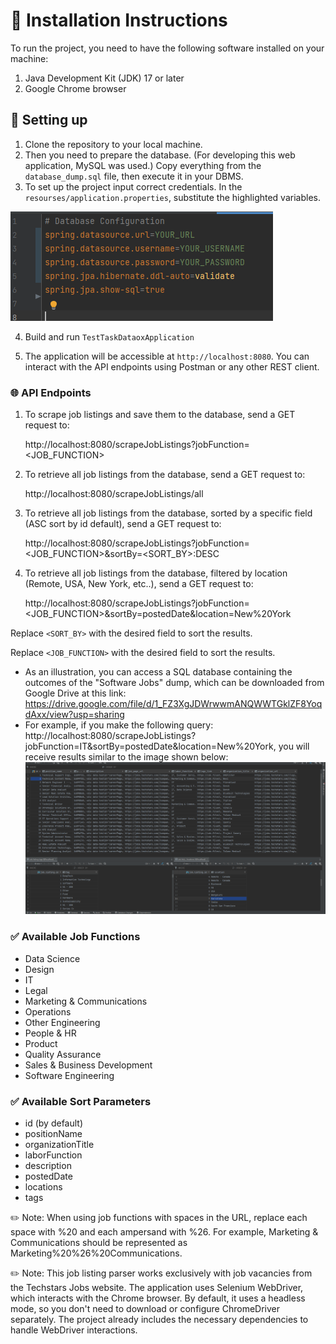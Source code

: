 # 📃 Installation Instructions

To run the project, you need to have the following software installed on your machine:

1. Java Development Kit (JDK) 17 or later
2. Google Chrome browser



## 🔑 Setting up
1. Clone the repository to your local machine.
2. Then you need to prepare the database. (For developing this web application, MySQL was used.) Copy everything from the `database_dump.sql` file, then execute it in your DBMS.
3. To set up the project input correct credentials. In the `resourses/application.properties`, substitute the highlighted variables.


![img.png](src/main/resources/credentials.png)

4. Build and run `TestTaskDataoxApplication`

5. The application will be accessible at `http://localhost:8080`. You can interact with the API endpoints using Postman or any other REST client.

### 🌐 API Endpoints

1. To scrape job listings and save them to the database, send a GET request to:

   http://localhost:8080/scrapeJobListings?jobFunction=<JOB_FUNCTION>

2. To retrieve all job listings from the database, send a GET request to:

   http://localhost:8080/scrapeJobListings/all

3. To retrieve all job listings from the database, sorted by a specific field (ASC sort by id default), send a GET request to:

   http://localhost:8080/scrapeJobListings?jobFunction=<JOB_FUNCTION>&sortBy=<SORT_BY>:DESC

4. To retrieve all job listings from the database, filtered by location (Remote, USA, New York, etc..), send a GET request to:

   http://localhost:8080/scrapeJobListings?jobFunction=<JOB_FUNCTION>&sortBy=postedDate&location=New%20York

Replace `<SORT_BY>` with the desired field to sort the results.

Replace `<JOB_FUNCTION>` with the desired field to sort the results.

- As an illustration, you can access a SQL database containing the outcomes of the "Software Jobs" dump, which can be downloaded from Google Drive at this link: https://drive.google.com/file/d/1_FZ3XgJDWrwwmANQWWTGklZF8YoqdAxx/view?usp=sharing
- For example, if you make the following query: http://localhost:8080/scrapeJobListings?jobFunction=IT&sortBy=postedDate&location=New%20York, you will receive results similar to the image shown below:
  ![example-result.png](src%2Fmain%2Fresources%2Fexample-result.png)
### ✅ Available Job Functions 
- Data Science
- Design
- IT
- Legal
- Marketing & Communications
- Operations
- Other Engineering
- People & HR
- Product
- Quality Assurance
- Sales & Business Development
- Software Engineering

### ✅ Available Sort Parameters
- id (by default)
- positionName 
- organizationTitle
- laborFunction 
- description 
- postedDate
- locations
- tags 

✏️ Note: When using job functions with spaces in the URL, replace each space with %20 and each ampersand with %26. For example, Marketing & Communications should be represented as Marketing%20%26%20Communications.

✏️ Note: This job listing parser works exclusively with job vacancies from the Techstars Jobs website.   The application uses Selenium WebDriver, which interacts with the Chrome browser. By default, it uses a headless mode, so you don't need to download or configure ChromeDriver separately. The project already includes the necessary dependencies to handle WebDriver interactions.

